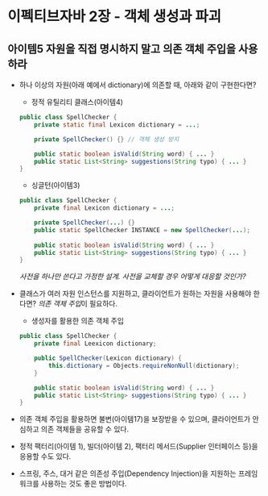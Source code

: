 # 이펙티브자바 2장 - 객체 생성과 파괴

## 아이템5 자원을 직접 명시하지 말고 의존 객체 주입을 사용하라

* 하나 이상의 자원(아래 예에서 dictionary)에 의존할 때, 아래와 같이 구현한다면?

    + 정적 유틸리티 클래스(아이템4)
    ```java
    public class SpellChecker {
        private static final Lexicon dictionary = ...;

        private SpellChecker() {} // 객체 생성 방지

        public static boolean isValid(String word) { ... }
        public static List<String> suggestions(String typo) { ... }
    }
    ```
    + 싱글턴(아이템3)
    ```java
    public class SpellChecker {
        private final Lexicon dictionary = ...;

        private SpellChecker(...) {}
        public static SpellChecker INSTANCE = new SpellChecker(...);
        
        public static boolean isValid(String word) { ... }
        public static List<String> suggestions(String typo) { ... }        
    }
    ```

    *사전을 하나만 쓴다고 가정한 설계. 사전을 교체할 경우 어떻게 대응할 것인가?*

* 클래스가 여러 자원 인스턴스를 지원하고, 클라이언트가 원하는 자원을 사용해야 한다면? *의존 객체 주입*이 필요하다.
    + 생성자를 활용한 의존 객체 주입
    ```java
    public class SpellChecker {
        private final Leexicon dictionary;

        public SpellChecker(Lexicon dictionary) {
            this.dictionary = Objects.requireNonNull(dictionary);
        }

        public static boolean isValid(String word) { ... }
        public static List<String> suggestions(String typo) { ... }    
    }
    ```    

* 의존 객체 주입을 활용하면 불변(아이템17)을 보장받을 수 있으며, 클라이언트가 안심하고 의존 객체들을 공유할 수 있다.

* 정적 팩터리(아이템 1), 빌더(아이템 2), 팩터리 메서드(Supplier<T> 인터페이스 등)을 응용할 수도 있다.
* 스프링, 주스, 대거 같은 의존성 주입(Dependency Injection)을 지원하는 프레임워크를 사용하는 것도 좋은 방법이다.
